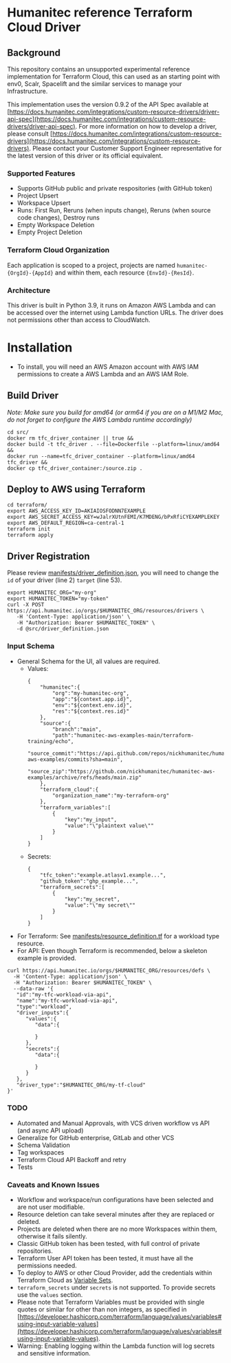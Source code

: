 # Humanitec reference Terraform Cloud Driver

## Background
This repository contains an unsupported experimental reference implementation for Terraform Cloud, this can used as an starting point with env0, Scalr, Spacelift and the similar services to manage your Infrastructure.

This implementation uses the version 0.9.2 of the API Spec available at [https://docs.humanitec.com/integrations/custom-resource-drivers/driver-api-spec](https://docs.humanitec.com/integrations/custom-resource-drivers/driver-api-spec).
For more information on how to develop a driver, please consult [https://docs.humanitec.com/integrations/custom-resource-drivers](https://docs.humanitec.com/integrations/custom-resource-drivers).
Please contact your Customer Support Engineer representative for the latest version of this driver or its official equivalent.

### Supported Features
* Supports GitHub public and private respositories (with GitHub token)
* Project Upsert
* Workspace Upsert
* Runs: First Run, Reruns (when inputs change), Reruns (when source code changes), Destroy runs
* Empty Workspace Deletion
* Empty Project Deletion

### Terraform Cloud Organization
Each application is scoped to a project, projects are named `humanitec-{OrgId}-{AppId}` and within them, each resource `{EnvId}-{ResId}`.

### Architecture
This driver is built in Python 3.9, it runs on Amazon AWS Lambda and can be accessed over the internet using Lambda function URLs. The driver does not permissions other than access to CloudWatch.

# Installation
* To install, you will need an AWS Amazon account with AWS IAM permissions to create a AWS Lambda and an AWS IAM Role.

## Build Driver
_Note: Make sure you build for amd64 (or arm64 if you are on a M1/M2 Mac, do not forget to configure the AWS Lambda runtime accordingly)_
```
cd src/
docker rm tfc_driver_container || true &&
docker build -t tfc_driver . --file=Dockerfile --platform=linux/amd64 &&
docker run --name=tfc_driver_container --platform=linux/amd64 tfc_driver &&
docker cp tfc_driver_container:/source.zip .
```

## Deploy to AWS using Terraform
```
cd terraform/
export AWS_ACCESS_KEY_ID=AKIAIOSFODNN7EXAMPLE
export AWS_SECRET_ACCESS_KEY=wJalrXUtnFEMI/K7MDENG/bPxRfiCYEXAMPLEKEY
export AWS_DEFAULT_REGION=ca-central-1
terraform init
terraform apply
```

## Driver Registration
Please review [manifests/driver_definition.json](manifests/driver_definition.json), you will need to change the `id` of your driver (line 2) `target` (line 53).
```
export HUMANITEC_ORG="my-org"
export HUMANITEC_TOKEN="my-token"
curl -X POST https://api.humanitec.io/orgs/$HUMANITEC_ORG/resources/drivers \
   -H 'Content-Type: application/json' \
   -H "Authorization: Bearer $HUMANITEC_TOKEN" \
   -d @src/driver_definition.json
```

### Input Schema
* General Schema for the UI, all values are required.
  - Values:
    ```
    {
        "humanitec":{
            "org":"my-humanitec-org",
            "app":"${context.app.id}",
            "env":"${context.env.id}",
            "res":"${context.res.id}"
        },
        "source":{
            "branch":"main",
            "path":"humanitec-aws-examples-main/terraform-training/echo",
            "source_commit":"https://api.github.com/repos/nickhumanitec/humanitec-aws-examples/commits?sha=main",
            "source_zip":"https://github.com/nickhumanitec/humanitec-aws-examples/archive/refs/heads/main.zip"
        },
        "terraform_cloud":{
            "organization_name":"my-terraform-org"
        },
        "terraform_variables":[
            {
                "key":"my_input",
                "value":"\"plaintext value\""
            }
        ]
    }
    ```
  - Secrets:
    ```
    {
        "tfc_token":"example.atlasv1.example...",
        "github_token":"ghp_example...",
        "terraform_secrets":[
            {
                "key":"my_secret",
                "value":"\"my secret\""
            }
        ]
    }
    ```
* For Terraform: See [manifests/resource_definition.tf](manifests/resource_definition.tf) for a workload type resource.
* For API: Even though Terraform is recommended, below a skeleton example is provided.
```
curl https://api.humanitec.io/orgs/$HUMANITEC_ORG/resources/defs \
  -H 'Content-Type: application/json' \
  -H "Authorization: Bearer $HUMANITEC_TOKEN" \
  --data-raw '{
   "id":"my-tfc-workload-via-api",
   "name":"my-tfc-workload-via-api",
   "type":"workload",
   "driver_inputs":{
      "values":{
         "data":{

         }
      },
      "secrets":{
         "data":{

         }
      }
   },
   "driver_type":"$HUMANITEC_ORG/my-tf-cloud"
}'
```

### TODO
* Automated and Manual Approvals, with VCS driven workflow vs API (and async API upload)
* Generalize for GitHub enterprise, GitLab and other VCS
* Schema Validation
* Tag workspaces
* Terraform Cloud API Backoff and retry
* Tests

### Caveats and Known Issues
* Workflow and workspace/run configurations have been selected and are not user modifiable.
* Resource deletion can take several minutes after they are replaced or deleted.
* Projects are deleted when there are no more Workspaces within them, otherwise it fails silently.
* Classic GitHub token has been tested, with full control of private repositories.
* Terraform User API token has been tested, it must have all the permissions needed.
* To deploy to AWS or other Cloud Provider, add the credentials within Terraform Cloud as [Variable Sets](https://developer.hashicorp.com/terraform/tutorials/cloud/cloud-multiple-variable-sets).
* `terraform_secrets` under `secrets` is not supported. To provide secrets use the `values` section.
* Please note that Terraform Variables must be provided with single quotes or similar for other than non integers, as specified in [https://developer.hashicorp.com/terraform/language/values/variables#using-input-variable-values](https://developer.hashicorp.com/terraform/language/values/variables#using-input-variable-values).
* Warning: Enabling logging within the Lambda function will log secrets and sensitive information.

